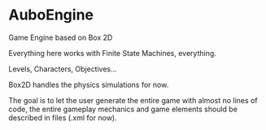 # AuboEngine
Game Engine based on Box 2D

Everything here works with Finite State Machines, everything.

Levels, Characters, Objectives...

Box2D handles the physics simulations for now.

The goal is to let the user generate the entire game with almost no lines of code, the entire gameplay mechanics and game elements should be described in files (.xml for now).
